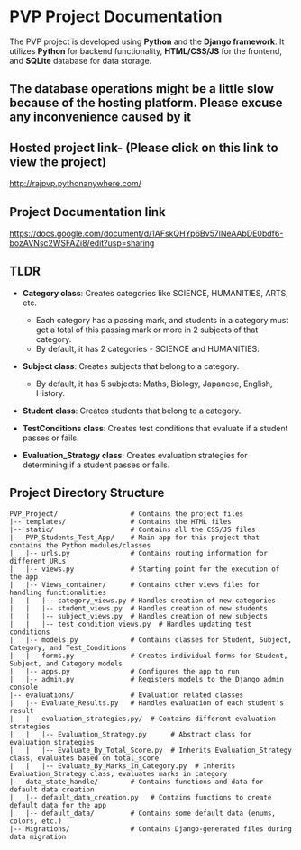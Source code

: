 # PVP Project Documentation

The PVP project is developed using **Python** and the **Django framework**. It utilizes **Python** for backend functionality, **HTML/CSS/JS** for the frontend, and **SQLite** database for data storage.

## The database operations might be a little slow because of the hosting platform. Please excuse any inconvenience caused by it

## Hosted project link- (Please click on this link to view the project)
http://rajpvp.pythonanywhere.com/

## Project Documentation link
https://docs.google.com/document/d/1AFskQHYp6Bv57lNeAAbDE0bdf6-bozAVNsc2WSFAZi8/edit?usp=sharing

## TLDR

- **Category class**: Creates categories like SCIENCE, HUMANITIES, ARTS, etc.
  - Each category has a passing mark, and students in a category must get a total of this passing mark or more in 2 subjects of that category.
  - By default, it has 2 categories - SCIENCE and HUMANITIES.

- **Subject class**: Creates subjects that belong to a category.
  - By default, it has 5 subjects: Maths, Biology, Japanese, English, History.

- **Student class**: Creates students that belong to a category.

- **TestConditions class**: Creates test conditions that evaluate if a student passes or fails.

- **Evaluation_Strategy class**: Creates evaluation strategies for determining if a student passes or fails.

## Project Directory Structure

```
PVP_Project/                  # Contains the project files
|-- templates/                # Contains the HTML files
|-- static/                   # Contains all the CSS/JS files
|-- PVP_Students_Test_App/    # Main app for this project that contains the Python modules/classes
|   |-- urls.py               # Contains routing information for different URLs
|   |-- views.py              # Starting point for the execution of the app
|   |-- Views_container/      # Contains other views files for handling functionalities
|   |   |-- category_views.py # Handles creation of new categories
|   |   |-- student_views.py  # Handles creation of new students
|   |   |-- subject_views.py  # Handles creation of new subjects
|   |   |-- test_condition_views.py  # Handles updating test conditions
|   |-- models.py             # Contains classes for Student, Subject, Category, and Test_Conditions
|   |-- forms.py              # Creates individual forms for Student, Subject, and Category models
|   |-- apps.py               # Configures the app to run
|   |-- admin.py              # Registers models to the Django admin console
|-- evaluations/              # Evaluation related classes
|   |-- Evaluate_Results.py   # Handles evaluation of each student’s result
|   |-- evaluation_strategies.py/  # Contains different evaluation strategies
|   |   |-- Evaluation_Strategy.py      # Abstract class for evaluation strategies
|   |   |-- Evaluate_By_Total_Score.py  # Inherits Evaluation_Strategy class, evaluates based on total_score
|   |   |-- Evaluate_By_Marks_In_Category.py  # Inherits Evaluation_Strategy class, evaluates marks in category
|-- data_state_handle/        # Contains functions and data for default data creation
|   |-- default_data_creation.py   # Contains functions to create default data for the app
|   |-- default_data/         # Contains some default data (enums, colors, etc.)
|-- Migrations/               # Contains Django-generated files during data migration
```

